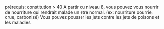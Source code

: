 prérequis: constitution > 40
A partir du niveau 8, vous pouvez vous nourrir de nourriture qui rendrait malade un étre normal.
(ex: nourriture pourrie, crue, carbonisé)
Vous pouvez pousser les jets contre les jets de poisons et les maladies